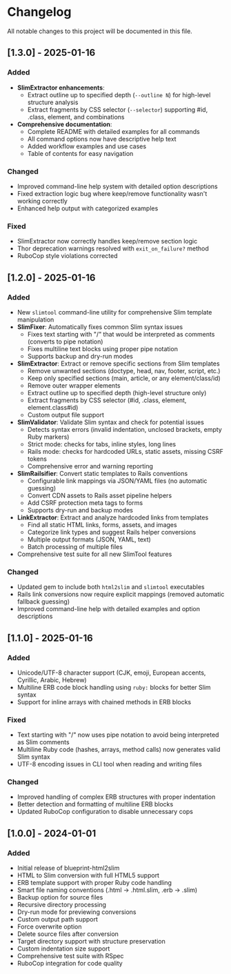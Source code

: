 # Changelog

All notable changes to this project will be documented in this file.

## [1.3.0] - 2025-01-16

### Added
- **SlimExtractor enhancements**:
  - Extract outline up to specified depth (`--outline N`) for high-level structure analysis
  - Extract fragments by CSS selector (`--selector`) supporting #id, .class, element, and combinations
- **Comprehensive documentation**:
  - Complete README with detailed examples for all commands
  - All command options now have descriptive help text
  - Added workflow examples and use cases
  - Table of contents for easy navigation

### Changed
- Improved command-line help system with detailed option descriptions
- Fixed extraction logic bug where keep/remove functionality wasn't working correctly
- Enhanced help output with categorized examples

### Fixed
- SlimExtractor now correctly handles keep/remove section logic
- Thor deprecation warnings resolved with `exit_on_failure?` method
- RuboCop style violations corrected

## [1.2.0] - 2025-01-16

### Added
- New `slimtool` command-line utility for comprehensive Slim template manipulation
- **SlimFixer**: Automatically fixes common Slim syntax issues
  - Fixes text starting with "/" that would be interpreted as comments (converts to pipe notation)
  - Fixes multiline text blocks using proper pipe notation
  - Supports backup and dry-run modes
- **SlimExtractor**: Extract or remove specific sections from Slim templates
  - Remove unwanted sections (doctype, head, nav, footer, script, etc.)
  - Keep only specified sections (main, article, or any element/class/id)
  - Remove outer wrapper elements
  - Extract outline up to specified depth (high-level structure only)
  - Extract fragments by CSS selector (#id, .class, element, element.class#id)
  - Custom output file support
- **SlimValidator**: Validate Slim syntax and check for potential issues
  - Detects syntax errors (invalid indentation, unclosed brackets, empty Ruby markers)
  - Strict mode: checks for tabs, inline styles, long lines
  - Rails mode: checks for hardcoded URLs, static assets, missing CSRF tokens
  - Comprehensive error and warning reporting
- **SlimRailsifier**: Convert static templates to Rails conventions
  - Configurable link mappings via JSON/YAML files (no automatic guessing)
  - Convert CDN assets to Rails asset pipeline helpers
  - Add CSRF protection meta tags to forms
  - Supports dry-run and backup modes
- **LinkExtractor**: Extract and analyze hardcoded links from templates
  - Find all static HTML links, forms, assets, and images
  - Categorize link types and suggest Rails helper conversions
  - Multiple output formats (JSON, YAML, text)
  - Batch processing of multiple files
- Comprehensive test suite for all new SlimTool features

### Changed
- Updated gem to include both `html2slim` and `slimtool` executables
- Rails link conversions now require explicit mappings (removed automatic fallback guessing)
- Improved command-line help with detailed examples and option descriptions

## [1.1.0] - 2025-01-16

### Added
- Unicode/UTF-8 character support (CJK, emoji, European accents, Cyrillic, Arabic, Hebrew)
- Multiline ERB code block handling using `ruby:` blocks for better Slim syntax
- Support for inline arrays with chained methods in ERB blocks

### Fixed
- Text starting with "/" now uses pipe notation to avoid being interpreted as Slim comments
- Multiline Ruby code (hashes, arrays, method calls) now generates valid Slim syntax
- UTF-8 encoding issues in CLI tool when reading and writing files

### Changed
- Improved handling of complex ERB structures with proper indentation
- Better detection and formatting of multiline ERB blocks
- Updated RuboCop configuration to disable unnecessary cops

## [1.0.0] - 2024-01-01

### Added
- Initial release of blueprint-html2slim
- HTML to Slim conversion with full HTML5 support
- ERB template support with proper Ruby code handling
- Smart file naming conventions (.html → .html.slim, .erb → .slim)
- Backup option for source files
- Recursive directory processing
- Dry-run mode for previewing conversions
- Custom output path support
- Force overwrite option
- Delete source files after conversion
- Target directory support with structure preservation
- Custom indentation size support
- Comprehensive test suite with RSpec
- RuboCop integration for code quality